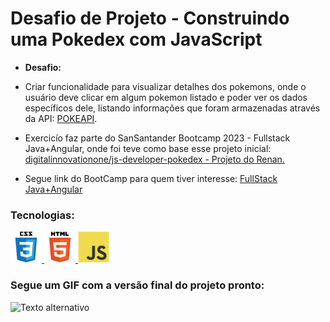 # Desafio de Projeto - Construindo uma Pokedex com JavaScript

* <b>Desafio:</b>
* Criar funcionalidade para visualizar detalhes dos pokemons, onde o usuário deve clicar em algum pokemon listado e poder ver os dados específicos dele, listando informações que foram armazenadas através da API: <a href="https://pokeapi.co/" target="_blank" rel="noreferrer">POKEAPI</a>.

* Exercicío faz parte do SanSantander Bootcamp 2023 - Fullstack Java+Angular, onde foi teve como base esse projeto inicial: <a href="https://www.github.com/digitalinnovationone/js-developer-pokedex/" target="_blank" rel="noreferrer">digitalinnovationone/js-developer-pokedex - Projeto do Renan.</a>

* Segue link do BootCamp para quem tiver interesse: <a href="https://web.dio.me/track/santander-bootcamp-2023-fullstack-java-angular/" target="_blank" rel="noreferrer">FullStack Java+Angular</a>

<h3 align="left">Tecnologias:</h3>
<p align="left"> 
  <a href="https://www.w3schools.com/css/" target="_blank" rel="noreferrer"> <img src="https://raw.githubusercontent.com/devicons/devicon/master/icons/css3/css3-original-wordmark.svg" alt="css3" width="50" height="50"/> </a> 
  <a href="https://www.w3.org/html/" target="_blank" rel="noreferrer"> <img src="https://raw.githubusercontent.com/devicons/devicon/master/icons/html5/html5-original-wordmark.svg" alt="html5" width="50" height="50"/> </a> 
  <a href="https://developer.mozilla.org/en-US/docs/Web/JavaScript" target="_blank" rel="noreferrer"> <img src="https://raw.githubusercontent.com/devicons/devicon/master/icons/javascript/javascript-original.svg" alt="javascript" width="50" height="50"/> </a> 
</p>

<h3 align="left">Segue um GIF com a versão final do projeto pronto:</h3>

![Texto alternativo](./assets/sample/pokedex_padocas_31082023.gif)
